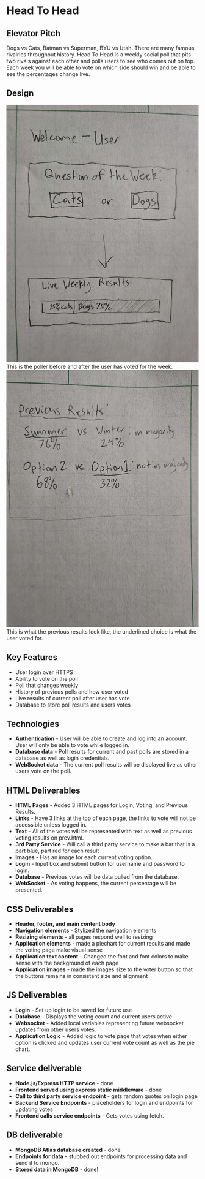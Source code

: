 # Head To Head
## Elevator Pitch
Dogs vs Cats, Batman vs Superman, BYU vs Utah. There are many famous rivalries throughout history. Head To Head is a weekly social poll that pits two rivals against each other and polls users to see who comes out on top. Each week you will be able to vote on which side should win and be able to see the percentages change live.

## Design

![Poller](Poller.jpg)
This is the poller before and after the user has voted for the week.
![History](History.jpg)
This is what the previous results look like, the underlined choice is what the user voted for.

## Key Features

- User login over HTTPS
- Ability to vote on the poll
- Poll that changes weekly 
- History of previous polls and how user voted
- Live results of current poll after user has vote
- Database to store poll results and users votes

## Technologies

- **Authentication** - User will be able to create and log into an account. User will only be able to vote while logged in.
- **Database data** - Poll results for current and past polls are stored in a database as well as login credentials.
- **WebSocket data** - The current poll results will be displayed live as other users vote on the poll.

## HTML Deliverables
- **HTML Pages** - Added 3 HTML pages for Login, Voting, and Previous Results.
- **Links** - Have 3 links at the top of each page, the links to vote will not be accessible unless logged in.
- **Text** - All of the votes will be represented with text as well as previous voting results on prev.html.
- **3rd Party Service** - Will call a third party service to make a bar that is a part blue, part red for each result
- **Images** - Has an image for each current voting option.
- **Login** - Input box and submit button for username and password to login.
- **Database** - Previous votes will be data pulled from the database.
- **WebSocket** - As voting happens, the current percentage will be presented.

## CSS Deliverables
- **Header, footer, and main content body**
- **Navigation elements** - Stylized the navigation elements
- **Resizing elements** - all pages respond well to resizing
- **Application elements** - made a piechart for current results and made the voting page make visual sense
- **Application text content** - Changed the font and font colors to make sense with the background of each page
- **Application images** - made the images size to the voter button so that the buttons remains in consistant size and alignment

## JS Deliverables
- **Login** - Set up login to be saved for future use
- **Database** - Displays the voting count and current users active 
- **Websocket** - Added local variables representing future websocket updates from other users votes.
- **Application Logic** - Added logic to vote page that votes when either option is clicked and updates user current vote count as well as the pie chart.

## Service deliverable
- **Node.js/Express HTTP service** - done
- **Frontend served using express static middleware** - done
- **Call to third party service endpoint** - gets random quotes on login page
- **Backend Service Endpoints** - placeholders for login and endpoints for updating votes
- **Frontend calls service endpoints** - Gets votes using fetch.

## DB deliverable
- **MongoDB Atlas database created** - done
- **Endpoints for data** - stubbed out endpoints for processing data and send it to mongo.
- **Stored data in MongoDB** - done!